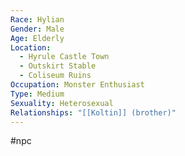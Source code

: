 ```yaml
---
Race: Hylian
Gender: Male
Age: Elderly
Location:
  - Hyrule Castle Town
  - Outskirt Stable
  - Coliseum Ruins
Occupation: Monster Enthusiast
Type: Medium
Sexuality: Heterosexual
Relationships: "[[Koltin]] (brother)"
---
```

#npc 

